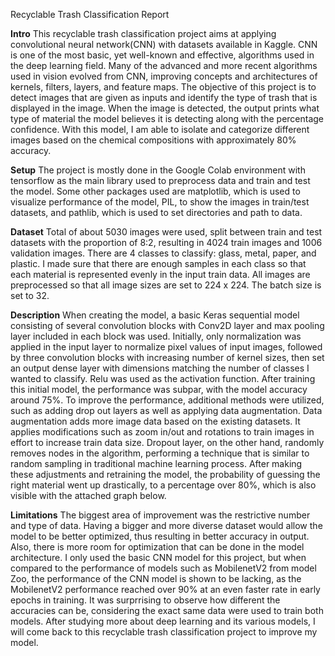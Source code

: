 Recyclable Trash Classification Report

**Intro**
This recyclable trash classification project aims at applying convolutional neural network(CNN) with datasets available in Kaggle. CNN is one of the most basic, yet well-known and effective, algorithms used in the deep learning field. Many of the advanced and more recent algorithms used in vision evolved from CNN, improving concepts and architectures of kernels, filters, layers, and feature maps.  The objective of this project is to detect images that are given as inputs and identify the type of trash that is displayed in the image. When the image is detected, the output prints what type of material the model believes it is detecting along with the percentage confidence. With this model, I am able to isolate and categorize different images based on the chemical compositions with approximately 80% accuracy. 

**Setup**
The project is mostly done in the Google Colab environment with tensorflow as the main library used to preprocess data and train and test the model. Some other packages used are matplotlib, which is used to visualize performance of the model, PIL, to show the images in train/test datasets, and pathlib, which is used to set directories and path to data. 

**Dataset**
Total of about 5030 images were used, split between train and test datasets with the proportion of 8:2, resulting in 4024 train images and 1006 validation images. There are 4 classes to classify: glass, metal, paper, and plastic. I made sure that there are enough samples in each class so that each material is represented evenly in the input train data. All images are preprocessed so that all image sizes are set to 224 x 224. The batch size is set to 32.

**Description**
When creating the model, a basic Keras sequential model consisting of several convolution blocks with Conv2D layer and max pooling layer included in each block was used. 
Initially, only normalization was applied in the input layer to normalize pixel values of input images, followed by three convolution blocks with increasing number of kernel sizes, then set an output dense layer with dimensions matching the number of classes I wanted to classify. Relu was used as the activation function. After training this initial model, the performance was subpar, with the model accuracy around 75%. 
To improve the performance, additional methods were utilized, such as adding drop out layers as well as applying data augmentation. Data augmentation adds more image data based on the existing datasets. It applies modifications such as zoom in/out and rotations to train images in effort to increase train data size. Dropout layer, on the other hand, randomly removes nodes in the algorithm, performing a technique that is similar to random sampling in traditional machine learning process. After making these adjustments and retraining the model, the probability of guessing the right material went up drastically, to a percentage over 80%, which is also visible with the attached graph below. 

**Limitations**
The biggest area of improvement was the restrictive number and type of data. Having a bigger and more diverse dataset would allow the model to be better optimized, thus resulting in better accuracy in output. Also, there is more room for optimization that can be done in the model architecture. I only used the basic CNN model for this project, but when compared to the performance of models such as MobilenetV2 from model Zoo, the performance of the CNN model is shown to be lacking, as the MobilenetV2 performance reached over 90% at an even faster rate in early epochs in training. It was surprrising to observe how different the accuracies can be, considering the exact same data were used to train both models. After studying more about deep learning and its various models, I will come back to this recyclable trash classification project to improve my model.

